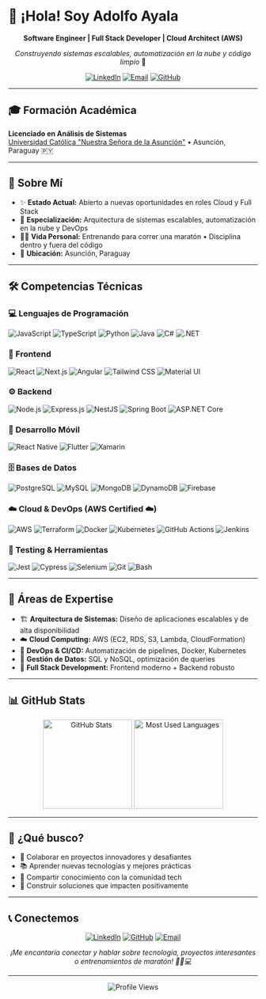 # 👋 ¡Hola! Soy Adolfo Ayala

<div align="center">
  
  **Software Engineer | Full Stack Developer | Cloud Architect (AWS)**
  
  *Construyendo sistemas escalables, automatización en la nube y código limpio* 🚀
  
  [![LinkedIn](https://img.shields.io/badge/LinkedIn-0077B5?style=for-the-badge&logo=linkedin&logoColor=white)](https://www.linkedin.com/in/adolfoayala/)
  [![Email](https://img.shields.io/badge/Email-D14836?style=for-the-badge&logo=gmail&logoColor=white)](mailto:adolfo@example.com)
  [![GitHub](https://img.shields.io/badge/GitHub-181717?style=for-the-badge&logo=github&logoColor=white)](https://github.com/fito422480)
  
</div>

---

## 🎓 Formación Académica

**Licenciado en Análisis de Sistemas**  
[Universidad Católica "Nuestra Señora de la Asunción"](https://www.universidadcatolica.edu.py/) • Asunción, Paraguay 🇵🇾

---

## 💼 Sobre Mí

- ✨ **Estado Actual:** Abierto a nuevas oportunidades en roles Cloud y Full Stack
- 🎯 **Especialización:** Arquitectura de sistemas escalables, automatización en la nube y DevOps
- 🏃‍♂️ **Vida Personal:** Entrenando para correr una maratón • Disciplina dentro y fuera del código
- 📍 **Ubicación:** Asunción, Paraguay

---

## 🛠️ Competencias Técnicas

### 💻 Lenguajes de Programación
![JavaScript](https://img.shields.io/badge/JavaScript-F7DF1E?style=for-the-badge&logo=javascript&logoColor=black)
![TypeScript](https://img.shields.io/badge/TypeScript-3178C6?style=for-the-badge&logo=typescript&logoColor=white)
![Python](https://img.shields.io/badge/Python-3776AB?style=for-the-badge&logo=python&logoColor=white)
![Java](https://img.shields.io/badge/Java-007396?style=for-the-badge&logo=java&logoColor=white)
![C#](https://img.shields.io/badge/C%23-239120?style=for-the-badge&logo=c-sharp&logoColor=white)
![.NET](https://img.shields.io/badge/.NET-512BD4?style=for-the-badge&logo=dotnet&logoColor=white)

### 🎨 Frontend
![React](https://img.shields.io/badge/React-61DAFB?style=for-the-badge&logo=react&logoColor=black)
![Next.js](https://img.shields.io/badge/Next.js-000000?style=for-the-badge&logo=next.js&logoColor=white)
![Angular](https://img.shields.io/badge/Angular-DD0031?style=for-the-badge&logo=angular&logoColor=white)
![Tailwind CSS](https://img.shields.io/badge/Tailwind-06B6D4?style=for-the-badge&logo=tailwind-css&logoColor=white)
![Material UI](https://img.shields.io/badge/Material_UI-007FFF?style=for-the-badge&logo=mui&logoColor=white)

### ⚙️ Backend
![Node.js](https://img.shields.io/badge/Node.js-339933?style=for-the-badge&logo=node.js&logoColor=white)
![Express.js](https://img.shields.io/badge/Express.js-000000?style=for-the-badge&logo=express&logoColor=white)
![NestJS](https://img.shields.io/badge/NestJS-E0234E?style=for-the-badge&logo=nestjs&logoColor=white)
![Spring Boot](https://img.shields.io/badge/Spring_Boot-6DB33F?style=for-the-badge&logo=spring&logoColor=white)
![ASP.NET Core](https://img.shields.io/badge/ASP.NET_Core-512BD4?style=for-the-badge&logo=dotnet&logoColor=white)

### 📱 Desarrollo Móvil
![React Native](https://img.shields.io/badge/React_Native-61DAFB?style=for-the-badge&logo=react&logoColor=black)
![Flutter](https://img.shields.io/badge/Flutter-02569B?style=for-the-badge&logo=flutter&logoColor=white)
![Xamarin](https://img.shields.io/badge/Xamarin-3498DB?style=for-the-badge&logo=xamarin&logoColor=white)

### 🗄️ Bases de Datos
![PostgreSQL](https://img.shields.io/badge/PostgreSQL-336791?style=for-the-badge&logo=postgresql&logoColor=white)
![MySQL](https://img.shields.io/badge/MySQL-4479A1?style=for-the-badge&logo=mysql&logoColor=white)
![MongoDB](https://img.shields.io/badge/MongoDB-47A248?style=for-the-badge&logo=mongodb&logoColor=white)
![DynamoDB](https://img.shields.io/badge/DynamoDB-4053D6?style=for-the-badge&logo=amazonaws&logoColor=white)
![Firebase](https://img.shields.io/badge/Firebase-FFCA28?style=for-the-badge&logo=firebase&logoColor=black)

### ☁️ Cloud & DevOps (AWS Certified ☁️)
![AWS](https://img.shields.io/badge/AWS-232F3E?style=for-the-badge&logo=amazon-aws&logoColor=white)
![Terraform](https://img.shields.io/badge/Terraform-7B42BC?style=for-the-badge&logo=terraform&logoColor=white)
![Docker](https://img.shields.io/badge/Docker-2496ED?style=for-the-badge&logo=docker&logoColor=white)
![Kubernetes](https://img.shields.io/badge/Kubernetes-326CE5?style=for-the-badge&logo=kubernetes&logoColor=white)
![GitHub Actions](https://img.shields.io/badge/GitHub_Actions-2088FF?style=for-the-badge&logo=githubactions&logoColor=white)
![Jenkins](https://img.shields.io/badge/Jenkins-D24939?style=for-the-badge&logo=jenkins&logoColor=white)

### 🧪 Testing & Herramientas
![Jest](https://img.shields.io/badge/Jest-C21325?style=for-the-badge&logo=jest&logoColor=white)
![Cypress](https://img.shields.io/badge/Cypress-222222?style=for-the-badge&logo=cypress&logoColor=white)
![Selenium](https://img.shields.io/badge/Selenium-43B02A?style=for-the-badge&logo=selenium&logoColor=white)
![Git](https://img.shields.io/badge/Git-F05032?style=for-the-badge&logo=git&logoColor=white)
![Bash](https://img.shields.io/badge/Bash-4EAA25?style=for-the-badge&logo=gnu-bash&logoColor=white)

---

## 🚀 Áreas de Expertise

- 🏗️ **Arquitectura de Sistemas:** Diseño de aplicaciones escalables y de alta disponibilidad
- ☁️ **Cloud Computing:** AWS (EC2, RDS, S3, Lambda, CloudFormation)
- 🔄 **DevOps & CI/CD:** Automatización de pipelines, Docker, Kubernetes
- 💾 **Gestión de Datos:** SQL y NoSQL, optimización de queries
- 🎯 **Full Stack Development:** Frontend moderno + Backend robusto

---

## 📊 GitHub Stats

<div align="center">
  <img height="180em" src="https://github-readme-stats.vercel.app/api?username=fito422480&show_icons=true&theme=dark&include_all_commits=true&count_private=true" alt="GitHub Stats">
  <img height="180em" src="https://github-readme-stats.vercel.app/api/top-langs/?username=fito422480&layout=compact&theme=dark" alt="Most Used Languages">
</div>

---

## 🎯 ¿Qué busco?

- 🤝 Colaborar en proyectos innovadores y desafiantes
- 📚 Aprender nuevas tecnologías y mejores prácticas
- 💬 Compartir conocimiento con la comunidad tech
- 🌟 Construir soluciones que impacten positivamente

---

## 📞 Conectemos

<div align="center">
  
  [![LinkedIn](https://img.shields.io/badge/LinkedIn-AdolfoAyala-0077B5?style=for-the-badge&logo=linkedin)](https://www.linkedin.com/in/adolfoayala/)
  [![GitHub](https://img.shields.io/badge/GitHub-fito422480-181717?style=for-the-badge&logo=github)](https://github.com/fito422480)
  [![Email](https://img.shields.io/badge/Email-Contáctame-D14836?style=for-the-badge&logo=gmail)](mailto:adolfo@example.com)
  
  *¡Me encantaría conectar y hablar sobre tecnología, proyectos interesantes o entrenamientos de maratón! 🏃‍♂️💻*
  
</div>

---

<div align="center">
  
  ![Profile Views](https://komarev.com/ghpvc/?username=fito422480&color=blueviolet)
  
</div>
